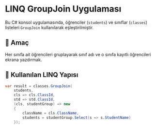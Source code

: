 # LINQ GroupJoin Uygulaması

Bu C# konsol uygulamasında, öğrenciler (`students`) ve sınıflar (`classes`) listeleri `GroupJoin` kullanılarak eşleştirilmiştir.

## 🔹 Amaç
Her sınıfa ait öğrencileri gruplayarak sınıf adı ve o sınıfa kayıtlı öğrencileri ekrana yazdırmak.

## 🧩 Kullanılan LINQ Yapısı

```csharp
var result = classes.GroupJoin(
    students,
    cls => cls.ClassId,
    std => std.ClassId,
    (cls, studentGroup) => new
    {
        className = cls.ClassName,
        students = studentGroup.Select(s => s.StudentName)
    });
